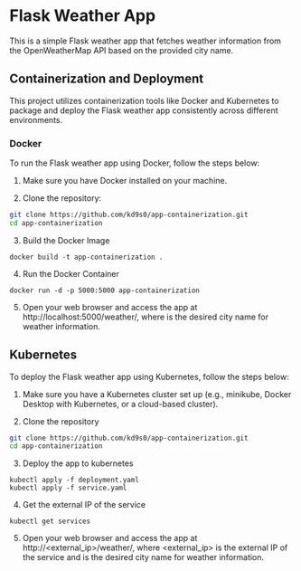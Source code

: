 # Flask Weather App

This is a simple Flask weather app that fetches weather information from the OpenWeatherMap API based on the provided city name.

## Containerization and Deployment

This project utilizes containerization tools like Docker and Kubernetes to package and deploy the Flask weather app consistently across different environments.

### Docker

To run the Flask weather app using Docker, follow the steps below:

1. Make sure you have Docker installed on your machine.

2. Clone the repository:

```bash
git clone https://github.com/kd9s0/app-containerization.git
cd app-containerization
```

3. Build the Docker Image
```
docker build -t app-containerization .
```

4. Run the Docker Container
```
docker run -d -p 5000:5000 app-containerization
```

5. Open your web browser and access the app at http://localhost:5000/weather/<city>, where <city> is the desired city name for weather information.

## Kubernetes

To deploy the Flask weather app using Kubernetes, follow the steps below:

1. Make sure you have a Kubernetes cluster set up (e.g., minikube, Docker Desktop with Kubernetes, or a cloud-based cluster).

2. Clone the repository

```bash
git clone https://github.com/kd9s0/app-containerization.git
cd app-containerization
```

3. Deploy the app to kubernetes

```
kubectl apply -f deployment.yaml
kubectl apply -f service.yaml
```

4. Get the external IP of the service
```
kubectl get services
```

5. Open your web browser and access the app at http://<external_ip>/weather/<city>, where <external_ip> is the external IP of the service and <city> is the desired city name for weather information.